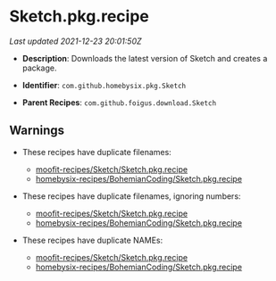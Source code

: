 # Sketch.pkg.recipe

_Last updated 2021-12-23 20:01:50Z_

- **Description**: Downloads the latest version of Sketch and creates a package.

- **Identifier**: `com.github.homebysix.pkg.Sketch`

- **Parent Recipes**: `com.github.foigus.download.Sketch`


## Warnings

- These recipes have duplicate filenames:
    - [moofit-recipes/Sketch/Sketch.pkg.recipe](/autopkg-dupe-tracker/moofit-recipes/Sketch/Sketch.pkg.recipe)
    - [homebysix-recipes/BohemianCoding/Sketch.pkg.recipe](/autopkg-dupe-tracker/homebysix-recipes/BohemianCoding/Sketch.pkg.recipe)

- These recipes have duplicate filenames, ignoring numbers:
    - [moofit-recipes/Sketch/Sketch.pkg.recipe](/autopkg-dupe-tracker/moofit-recipes/Sketch/Sketch.pkg.recipe)
    - [homebysix-recipes/BohemianCoding/Sketch.pkg.recipe](/autopkg-dupe-tracker/homebysix-recipes/BohemianCoding/Sketch.pkg.recipe)

- These recipes have duplicate NAMEs:
    - [moofit-recipes/Sketch/Sketch.pkg.recipe](/autopkg-dupe-tracker/moofit-recipes/Sketch/Sketch.pkg.recipe)
    - [homebysix-recipes/BohemianCoding/Sketch.pkg.recipe](/autopkg-dupe-tracker/homebysix-recipes/BohemianCoding/Sketch.pkg.recipe)